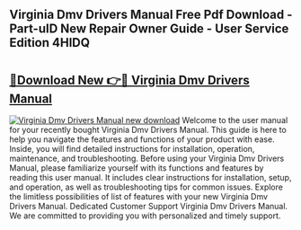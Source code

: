 ## Virginia Dmv Drivers Manual Free Pdf Download - Part-uID New Repair Owner Guide - User Service Edition 4HlDQ

# <h2><a href="http://bc22238.oget.top/?id=Virginia+Dmv+Drivers+Manual">🔗Download New 👉🔴 Virginia Dmv Drivers Manual</a></h2>

[![Virginia Dmv Drivers Manual new download](https://i.imgur.com/5g1atiW.png)](http://bc22238.oget.top/?id=Virginia+Dmv+Drivers+Manual)
Welcome to the user manual for your recently bought Virginia Dmv Drivers Manual. This guide is here to help you navigate the features and functions of your product with ease. Inside, you will find detailed instructions for installation, operation, maintenance, and troubleshooting. Before using your Virginia Dmv Drivers Manual, please familiarize yourself with its functions and features by reading this user manual. It includes clear instructions for installation, setup, and operation, as well as troubleshooting tips for common issues. Explore the limitless possibilities of list of features with your new Virginia Dmv Drivers Manual. Dedicated Customer Support Virginia Dmv Drivers Manual. We are committed to providing you with personalized and timely support.
